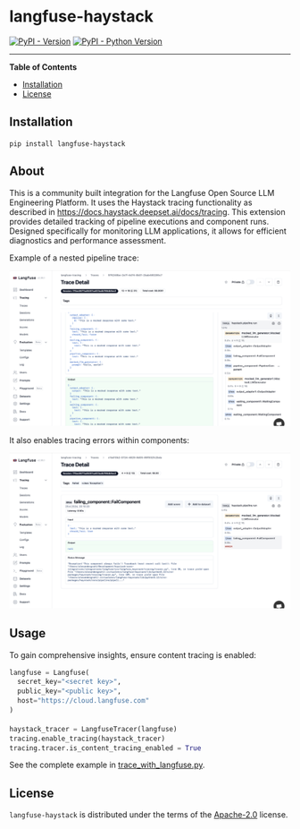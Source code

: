 # langfuse-haystack

[![PyPI - Version](https://img.shields.io/pypi/v/langfuse-haystack.svg)](https://pypi.org/project/langfuse-haystack)
[![PyPI - Python Version](https://img.shields.io/pypi/pyversions/langfuse-haystack.svg)](https://pypi.org/project/langfuse-haystack)

-----

**Table of Contents**

- [Installation](#installation)
- [License](#license)

## Installation

```console
pip install langfuse-haystack
```

## About
This is a community built integration for the Langfuse Open Source LLM Engineering Platform. It uses the Haystack tracing functionality as described in https://docs.haystack.deepset.ai/docs/tracing. This extension provides detailed tracking of pipeline executions and component runs. Designed specifically for monitoring LLM applications, it allows for efficient diagnostics and performance assessment.

Example of a nested pipeline trace:

![Nested Trace](./imgs/nested_trace.png)

It also enables tracing errors within components: 

![Error Trace](./imgs/error_trace.png)


## Usage
To gain comprehensive insights, ensure content tracing is enabled:

```python
langfuse = Langfuse(
  secret_key="<secret key>",
  public_key="<public key>",
  host="https://cloud.langfuse.com"
)

haystack_tracer = LangfuseTracer(langfuse)
tracing.enable_tracing(haystack_tracer)
tracing.tracer.is_content_tracing_enabled = True
```

See the complete example in [trace_with_langfuse.py](./examples/trace_with_langfuse.py).

## License

`langfuse-haystack` is distributed under the terms of the [Apache-2.0](https://spdx.org/licenses/Apache-2.0.html) license.
